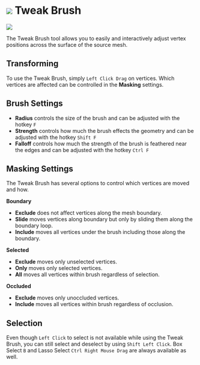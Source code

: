 # ![](/images/icons/tweak-icon.png) Tweak Brush

![](/images/tweak.jpg)

<!--
Quick Shortcut: {{ site.data.keymaps.tweak_quick }}
-->

The Tweak Brush tool allows you to easily and interactively adjust vertex positions across the surface of the source mesh.

## Transforming

To use the Tweak Brush, simply `Left Click Drag` on vertices. Which vertices are affected can be controlled in the **Masking** settings.


## Brush Settings

- **Radius** controls the size of the brush and can be adjusted with the hotkey `F`
- **Strength** controls how much the brush effects the geometry and can be adjusted with the hotkey `Shift F`
- **Falloff** controls how much the strength of the brush is feathered near the edges and can be adjusted with the hotkey `Ctrl F`

<!--
These options can also be stored as presets in the Brush Options panel.
To quickly switch between presets, use the {{ site.data.keymaps.pie_menu_alt0 }} pie menu.
-->

## Masking Settings

The Tweak Brush has several options to control which vertices are moved and how.

**Boundary**
- **Exclude** does not affect vertices along the mesh boundary.
- **Slide** moves vertices along boundary but only by sliding them along the boundary loop.
- **Include** moves all vertices under the brush including those along the boundary.

<!--
### Symmetry
- **Exclude**: Do not affect vertices along the symmetry plane.
- **Slide**: Tweak vertices along boundary but only by sliding them along the symmetry plane.
- **Include**: Tweak all vertices under the brush including those along the symmetry plane.
-->

**Selected**
- **Exclude** moves only unselected vertices.
- **Only** moves only selected vertices.
- **All** moves all vertices within brush regardless of selection.

**Occluded**
- **Exclude** moves only unoccluded vertices.
- **Include** moves all vertices within brush regardless of occlusion.

## Selection

Even though `Left Click` to select is not available while using the Tweak Brush, you can still select and deselect by using `Shift Left Click`. Box Select `B` and Lasso Select `Ctrl Right Mouse Drag` are always available as well. 